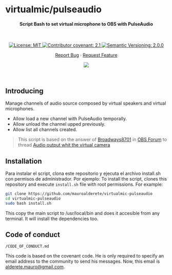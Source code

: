 # virtualmic/pulseaudio

<h4 align="center">Script Bash to set virtual microphone to OBS with PulseAudio</h4>

&nbsp;

<div align="center">

<a href="./LICENSE">
	<img alt="License: MIT" src="https://img.shields.io/badge/MIT-License-yellow.svg">
</a>
<a href="./CODE_OF_CONDUCT.md">
	<img alt="Contributor covenant: 2.1" src="https://img.shields.io/badge/Contributor%20Covenant-2.1-4baaaa.svg">
</a>
<a href="https://semver.org/">
	<img alt="Semantic Versioning: 2.0.0" src="https://img.shields.io/badge/Semantic--Versioning-2.0.0-a05f79?logo=semantic-release&logoColor=f97ff0">
</a>

<a href="./issues/new/choose">Report Bug</a>
·
<a href="./issues/new/choose">Request Feature</a>

<a href="https://twitter.com/intent/tweet?text=👋%20Check%20this%20amazing%20repo%20https://github.com/mauroalderete/coding-projects-template,%20created%20by%20@_mauroalderete%0A%0A%23DEVCommunity%20%23100DaysOfCode%20%23Golang%20%23gcode">
	<img src="https://img.shields.io/twitter/url?label=Share%20on%20Twitter&style=social&url=https%3A%2F%2Fgithub.com%2Fatapas%2Fmodel-repo">
</a>

</div>

&nbsp;
## Introducing

Manage channels of audio source composed by virtual speakers and virtual microphones.

- Allow load a new channel with PulseAudio temporally.
- Allow unload the channel upped previously.
- Allow list all channels created.

> This script is based on the answer of [Broadways8701](https://obsproject.com/forum/members/broadways8701.428018/) in [OBS Forum](https://obsproject.com/forum/) to thread [Audio output whit the virtual camera](https://obsproject.com/forum/threads/audio-output-with-the-virtual-camera.155140/)

## Installation

Para instalar el script, clona este repositorio y ejecuta el archivo install.sh con permisos de administrador. Por ejemplo:
To install the script, clones this repository and execute `install.sh` file with root permissions. For example:

```bash
git clone https://github.com/mauroalderete/virtualmic-pulseaudio
cd virtualmic-pulseaudio
sudo bash install.sh
```

This copy the main script to /usr/local/bin and does it accesible from any terminal. It will install the dependencies too.

## Code of conduct

`/CODE_OF_CONDUCT.md`

This code is based on the covenant code. He is only required to specify an email address to the community to send his messages. Now, this email is alderete.mauro@gmail.com.
